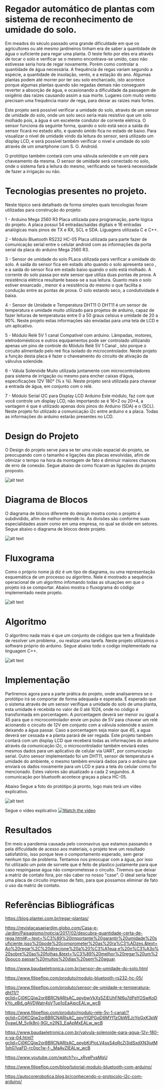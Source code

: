 # Regador automático de plantas com sistema de reconhecimento de umidade do solo.

Em meados do século passado uma grande dificuldade em que os agricultores ou até mesmo jardineiros tinham era de saber a quantidade de água o suficiente para regar uma planta. O teste feito por eles era através de tocar o solo e verificar se o mesmo encontrava-se umido, caso não estivesse seria hora de regar novamente. Porém como controlar a quantidade de água necessária. A frequência de regas variam segundo a espécie, a quantidade de insolação, vento, e a estação do ano.  Algumas plantas podem até morrer por ter seu solo encharcado, isto acontece porque algumas plantas quando são regadas demais não conseguem reverter a absorção de água, e ocasionando a dificuldade da passagem de oxigênio das raizes causando assim a sua morte. Lugares com muito vento precisam uma frequência maior de rega, para deixar as raizes mais fortes.

Este projeto será possível verificar a umidade do solo, através de um sensor de umidade do solo, onde um solo seco seria mais resistivo que um solo molhado pois, a água é um excelente condutor de corrente elétrica. O sensor funciona da seguinte forma, quando o solo está seco a saida do sensor ficará no estado alto, e quando úmido fica no estado de baixo. 
Para visualizar o nível de umidade vindo da leitura do sensor, será utilizado um display LCD, e será possível também verificar o nivel e umidade do solo através de um smartphone com S. O. Android.

O protótipo também contará com uma válvula solenóide e um relé para chaveamento da mesma. O sensor de umidade será conectado no solo, onde o sistema fará a leitura do mesmo, verificando se haverá necessidade de fazer a irrigação ou não.

# Tecnologias presentes no projeto.

Neste tópico será detalhado de forma simples quais tencologias foram utilizadas para construção do projeto:

1 - Arduino Mega 2560 R3
Placa utilizada para programação, parte lógica do projeto. A placa possui 54 entradas/saídas digitais e 16 entradas analógicas mais pinos de TX e RX, SCL e SDA.
Liguagens utilizada C e C++.

2 - Módulo Bluetooth RS232 HC-05
Placa utilizada para parte fazer de comunicação serial entre o celular android com as informações da porta serial da placa do arduino Mega 2560 R3.

3 - Sensor de umidade do solo
PLaca utilizada para verificar a umidade do solo. A saída do sensor fica em estado alto quando o solo apresenta seco , e a saída do sensor fica em estado baixo quando o solo está molhado. A corrente do solo passa por este sensor que utiliza duas pontas de prova. A resistência elétrica resultante basea-se a sua leitura. Quanto mais o solo estiver enxarcado , menor é a resistência do mesmo o que facilita a condução entre as pontas de prova. O solo estando seco, a condutividade é baixa.

4 - Sensor de Umidade e Temperatura DHT11
O DHT11 é um sensor de temperatura e umidade muito utilizado para projetos de arduino, capaz de fazer leituras de temperaturas entre 0 a 50 graus celsius e umidade de 20 a 90%. Neste projeto estas informações são enviadas para uma tela de LCD e um aplicativo.

5 - Módulo Relé 5V 1 canal
Compatível com arduino. Lâmpadas, motores, eletrodomésticos e outros equipamentos pode ser controlado utilizando apenas um pino de controle do Módulo Relé 5V 1 Canal , isto porque o circuito alimentado pelo reé fica isolado do microcontrolador. Neste projeto a função desta placa é fazer o chaveamento do circuito de ativação da válvulva solenóide.

6 - Válula Solenóide
Muito utilizada juntamente com microcontroladores para sistema de irrigação ou mesmo para encher caixas d’água, especificações 12V 180° (¾ x ¾). Neste projeto será utilizada para chavear a entrada de água, em conjunto com o relé.

7 - Módulo Serial I2C para Display LCD Arduino
Este módulo, faz com que você controle um display LCD, não importando se é 16×2 ou 20×4, a vantagem é que é utilizado apenas dois pinos do Arduino (SDA) e o (SCL). Neste projeto foi utilizado a comunicação i2c entre arduino e a placa. Todas as informações do arduino estarão presentes no LCD.

# Design do Projeto

O Design do projeto serve para se ter uma visão espacial do projeto, se preocupando com o tamanho e ligações das placas envolvidas, afim de otimizar o tempo na hora da montagem de fato e diminuir maiores chances de erro de conexão. Segue abaixo de como ficaram as ligações do projeto proposto.


![alt text](https://github.com/LPAE/pi2_eng_20_1/blob/master/MARCOS/design.jpg)

# Diagrama de Blocos

O diagrama de blocos diferente do design mostra como o projeto é subdividido, afim de melhor entendê-lo. As divisões são conforme suas especialidades assim como em uma empresa, no qual se divide em setores. Segue abaixo o diagrama de blocos deste projeto.

![alt text](https://github.com/LPAE/pi2_eng_20_1/blob/master/MARCOS/diagrama%20de%20blocos.jpg)

# Fluxograma
 
Como o próprio nome já diz é um tipo de diagrama, ou uma representação esquemática de um processo ou algoritmo. Nele é mostrado a sequência operacional de um algoritmo infomando todas as situações em que o projeto irá se comportar. Abaixo mostra o fluxograma do código implementado neste projeto. 

![alt text](https://github.com/LPAE/pi2_eng_20_1/blob/master/MARCOS/Fluxograma.jpg)

# Algoritmo

O algoritmo nada mais é que um conjunto de códigos que tem a finalidade de resolver um problema , ou realizar uma tarefa. Neste projeto utilizamos o software próprio do arduino. Segue abaixo todo o codigo implementado na linguagem C++.

![alt text](https://github.com/LPAE/pi2_eng_20_1/blob/master/MARCOS/algoritmo.jpg)


# Implementação

Partiremos agora para a parte prática do projeto, onde analisaremos se o protótipo irá se comportar de forma adequada e esperada. É esperado que o sistema através de um sensor verifique a umidade do solo de uma planta, esta umidade é recebida no valor de 0 até 1024, onde no código é transformada em porcentagem. A porcentagem deverá ser menor ou igual a 45 para que o microcontrolador envie um pulso de 5V para chavear um relé acionando o circuito de 12V em conjunto com a válvula solenóide e assim deixando a água passar. Caso a porcentagem seja maior que 45, a agua deverá ser cessada e a planta parará de ser regada. Este projeto também contará com um display LCD que receberá todas as informações do arduino através da comunicação i2c, o microcontrolador também enviará estes mesmos dados para um aplicativo de celular via UART, por comunicação serial. Outro sensor implementado foi um DHT11, sensor de temperatura e umidade do ambiente, o mesmo também enviará dados para o arduino que enviará os dados novamente para um LCD e para a tela do celular como foi mencionado. Estes valores são atualizado a cada 2 segundos. A comunicação por bluetooth acontece graças a placa HC-05.

Abaixo Segue a foto do protótipo já pronto, logo mais terá um vídeo explicativo.

![alt text](https://github.com/LPAE/pi2_eng_20_1/blob/master/MARCOS/Foto%20de%20todo%20o%20projeto.jpeg)

Segue o vídeo explicativo
[![Watch the video](https://github.com/LPAE/pi2_eng_20_1/blob/master/MARCOS/Foto%20de%20todo%20o%20projeto.jpeg)](https://www.youtube.com/watch?v=z71WW4eCffA)

# Resultados

Em meio a pandemia causada pelo coronavirus que estamos passando e pela dificuldade de acesso aos materiais, o projeto teve um resultado satisfatório, isso porque teve o comportamento esperado, sem gerar nenhum tipo de problema. Tentamos nos preocupar com a água, por isso foi utilizado um pote de sorvete que é feito de plastico justamente para que caso respingasse água não comprometesse o circuito. Tivemos que deixar a matriz de contato fora, por não caber no nosso "case". O ideal seria fazer uma placa de circuito impresso de fato, para que possamos eliminar de fato o uso da matriz de contato.   

# Referências Bibliográficas 

https://blog.plantei.com.br/regar-plantas/

https://revistacasaejardim.globo.com/Casa-e-Jardim/Paisagismo/noticia/2017/02/descubra-quantidade-certa-de-rega.html#:~:text=%C3%89%20importante%20garantir%20umidade%20suficiente,isso%20pode%20comprometer%20as%20ra%C3%ADzes.&text=Ao%20regar%2C%20direcione%20a%20%C3%A1gua,e%20n%C3%A3o%20sobre%20as%20folhas.&text=%C3%89%20melhor%20regar%20um%20pouco,passar%20muitos%20dias%20sem%20aguar.

https://www.baudaeletronica.com.br/sensor-de-umidade-do-solo.html

https://www.filipeflop.com/produto/modulo-bluetooth-rs232-hc-05/

https://www.filipeflop.com/produto/sensor-de-umidade-e-temperatura-dht11/?gclid=Cj0KCQjw2or8BRCNARIsAC_ppybwVkXs5ZiEUhFNl6u7dPeYOSwKoDkYo_eBd_gAVDWatr4sVTup1oEaAjpcEALw_wcB

https://www.filipeflop.com/produto/modulo-rele-5v-1-canal/?gclid=Cj0KCQjw2or8BRCNARIsAC_ppyYlQPGqD6MYf1zObWEJcYpGxK3pW0yawLM_5vIk8nl-9GI_n2IN3_EaApMxEALw_wcB

https://www.baudaeletronica.com.br/valvula-solenoide-para-agua-12v-180-x-va-04.html?gclid=Cj0KCQjw2or8BRCNARIsAC_ppybKiPIoLV4ssS4oRcZj3idSxdXN3jutM1xhG1yaFD-rc0oc1w-f-_MaAvZlEALw_wcB 

https://www.youtube.com/watch?v=_xRyePvaMqU 

https://www.filipeflop.com/blog/tutorial-modulo-bluetooth-com-arduino/

https://autocorerobotica.blog.br/conhecendo-o-protocolo-i2c-com-arduino/



















